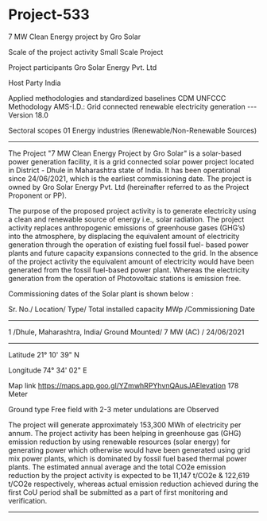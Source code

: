 # Project-533
7 MW Clean Energy project by Gro Solar

Scale of the project activity Small Scale Project

Project participants Gro Solar Energy Pvt. Ltd

Host Party India

Applied methodologies and standardized
baselines
CDM UNFCCC Methodology
AMS-I.D.: Grid connected renewable electricity
generation --- Version 18.0

Sectoral scopes 01 Energy industries
(Renewable/Non-Renewable Sources) 
_________
The Project "7 MW Clean Energy Project by Gro Solar" is a solar-based power generation facility, it is
a grid connected solar power project located in District - Dhule in Maharashtra state of India. It has been
operational since 24/06/2021, which is the earliest commissioning date. The project is owned by Gro
Solar Energy Pvt. Ltd (hereinafter referred to as the Project Proponent or PP).

The purpose of the proposed project activity is to generate electricity using a clean and renewable source
of energy i.e., solar radiation. The project activity replaces anthropogenic emissions of greenhouse gases
(GHG’s) into the atmosphere, by displacing the equivalent amount of electricity generation through the
operation of existing fuel fossil fuel- based power plants and future capacity expansions connected to the
grid. In the absence of the project activity the equivalent amount of electricity would have been generated
from the fossil fuel-based power plant. Whereas the electricity generation from the operation of
Photovoltaic stations is emission free. 

Commissioning dates of the Solar plant is shown below :

Sr. No./ Location/ Type/ Total installed capacity MWp /Commissioning Date
____________
1 /Dhule, Maharashtra, India/ Ground Mounted/ 7 MW (AC) /  24/06/2021
______________

Latitude 21° 10' 39" N

Longitude 74° 34' 02" E

Map link https://maps.app.goo.gl/YZmwhRPYhvnQAusJAElevation 178 Meter

Ground type Free field with 2-3 meter undulations are Observed

The project will generate approximately 153,300 MWh of electricity per annum. The project activity
has been helping in greenhouse gas (GHG) emission reduction by using renewable resources (solar
energy) for generating power which otherwise would have been generated using grid mix power plants,
which is dominated by fossil fuel based thermal power plants. The estimated annual average and the
total CO2e emission reduction by the project activity is expected to be 11,147 t/CO2e & 122,619 t/CO2e
respectively, whereas actual emission reduction achieved during the first CoU period shall be submitted
as a part of first monitoring and verification. 
___________________

